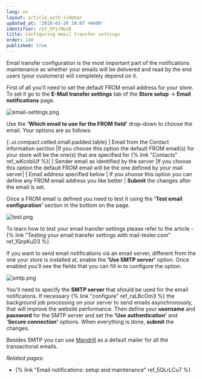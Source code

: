 ```yaml
---
lang: en
layout: article_with_sidebar
updated_at: '2018-03-26 19:07 +0400'
identifier: ref_5PirMonD
title: Configuring email transfer settings
order: 140
published: true
---
```

Email transfer configuration is the most important part of the notifications maintenance as whether your emails will be delivered and read by the end users (your customers) will completely depend on it.

First of all you'll need to set the default FROM email address for your store. To set it go to the **E-Mail transfer settings** tab of the **Store setup** -> **Email notifications** page.

![email-settings.png]({{site.baseurl}}/attachments/ref_5QLrLCu7/email-settings.png)

Use the **'Which email to use for the FROM field'** drop-down to choose the email. Your options are as follows:

{:.ui.compact.celled.small.padded.table}
| Email from the Contact information section |If you choose this option the default FROM email(s) for your store will be the one(s) that are specified for {% link "Contacts" ref_wKcxbiUf %}|
| Sender email as identified by the server |If you choose this option the default FROM email will be the one defined by your mail server|
| Email address specified below | If you shoose this option you can define any FROM email address you like better |
**Submit** the changes after the email is set. 

Once a FROM email is defined you need to test it using the **'Test email configuration'** section in the bottom on the page.

![test.png]({{site.baseurl}}/attachments/ref_5QLrLCu7/test.png)

To learn how to test your email transfer settings please refer to the article - {% link "Testing your email transfer settings with mail-tester.com" ref_1QrpKuD3 %}. 

If you want to send email notifications via an email server, different from the one your store is installed at, enable the **'Use SMTP server'** option. Once enabled you'll see the fields that you can fill in to configure the option.

![smtp.png]({{site.baseurl}}/attachments/ref_5PirMonD/smtp.png)

You'll need to specify the **SMTP server** that should be used for the email notificatons. If necessary {% link "configure" ref_raLBcOm3 %} the background job processing on your server to send emails asynchronously, that will improve the website performance. Then define your **username** and **password** for the SMTP server and set the **'Use authentication'** and '**Secure connection'** options. When everything is done, **submit** the changes. 

Besides SMTP you can use [Mandrill](https://market.x-cart.com/addons/mandrill-transactional-emails-integration.html "eMail Notifications: Set Up and Maintenance") as a default mailer for all the transactional emails.

_Related pages:_

   * {% link "Email notifications: setup and maintenance" ref_5QLrLCu7 %}